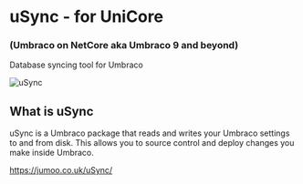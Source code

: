 # uSync - for UniCore
###  (Umbraco on NetCore aka Umbraco 9 and beyond)
Database syncing tool for Umbraco  

![uSync](https://github.com/KevinJump/uSync8/blob/v9/main/screenshots/importing.gif "uSync Import Animation")


## What is uSync 

uSync is a Umbraco package that reads and writes your Umbraco settings to and from disk. This allows you to source control and deploy changes you make inside Umbraco.

https://jumoo.co.uk/uSync/
